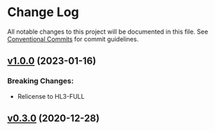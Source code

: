 # Change Log

All notable changes to this project will be documented in this file.
See [Conventional Commits](Https://conventionalcommits.org) for commit guidelines.

<!-- changelog -->

## [v1.0.0](https://gitlab.com/jimsy/angle/compare/v0.3.0...v1.0.0) (2023-01-16)
### Breaking Changes:

* Relicense to HL3-FULL



## [v0.3.0](https://gitlab.com/jimsy/angle/compare/v0.3.0...v0.3.0) (2020-12-28)



